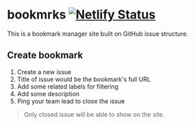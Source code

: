 # bookmrks [![Netlify Status](https://api.netlify.com/api/v1/badges/606b086c-ba74-4907-ad13-deb214d82684/deploy-status)](https://app.netlify.com/sites/bookmrks/deploys)

This is a bookmark manager site built on GitHub issue structure.

## Create bookmark

1. Create a new issue
2. Title of issue would be the bookmark's full URL
3. Add some related labels for filtering
4. Add some description
5. Ping your team lead to close the issue

> Only closed issue will be able to show on the site.